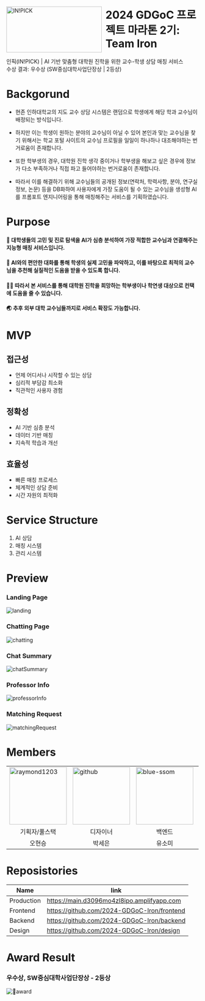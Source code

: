 <div id="toc">
  <ul align="left" style="list-style: none">
    <summary>
      <img width="250" height="120" align="left" style="float: left; align-content: center; margin: 0 10px 0 0;" alt="IN!PICK" src="https://github.com/2024-GDGoC-Iron/.github/blob/main/logo.png" href="https://main.d3096mo4zl8ipo.amplifyapp.com"/>
      <h1><a href="https://youtu.be/aLS6L-4FwHg?si=x0o1CDyGN8hE3eIo">2024 GDGoC 프로젝트 마라톤 2기: Team Iron</a></h1>
      <p>인픽(IN!PICK) | AI 기반 맞춤형 대학원 진학을 위한 교수-학생 상담 매칭 서비스<br/>수상 결과: 우수상 (SW중심대학사업단장상 | 2등상)</p>
    </summary>
  </ul>
</div>

# Backgorund
- 현존 인하대학교의 지도 교수 상담 시스템은 랜덤으로 학생에게 해당 학과 교수님이 배정되는 방식입니다.

- 하지만 이는 학생이 원하는 분야의 교수님이 아닐 수 있어 본인과 맞는 교수님을 찾기 위해서는 학교 포털 사이트의 교수님 프로필을 일일이 하나하나 대조해야하는 번거로움이 존재합니다.

- 또한 학부생의 경우, 대학원 진학 생각 중이거나 학부생을 해보고 싶은 경우에 정보가 다소 부족하거나 직접 파고 들어야하는 번거로움이 존재합니다.

- 따라서 이를 해결하기 위해 교수님들의 공개된 정보(연락처, 학력사항, 분야, 연구실 정보, 논문) 등을 DB화하여 사용자에게 가장 도움이 될 수 있는 교수님을 생성형 AI를 프롬포트 엔지니어링을 통해 매칭해주는 서비스를 기획하였습니다.

# Purpose
#### 🤔 대학생들의 고민 및 진로 탐색을 AI가 심층 분석하여 가장 적합한 교수님과 연결해주는 지능형 매칭 서비스입니다.<br/>
#### 🙏 AI와의 편안한 대화를 통해 학생의 실제 고민을 파악하고, 이를 바탕으로 최적의 교수님을 추천해 실질적인 도움을 받을 수 있도록 합니다.<br/>
#### 👩‍🎓 따라서 본 서비스를 통해 대학원 진학을 희망하는 학부생이나 학연생 대상으로 컨택에 도움을 줄 수 있습니다.<br/>
#### 🌏 추후 외부 대학 교수님들까지로 서비스 확장도 가능합니다.

# MVP
## 접근성
- 언제 어디서나 시작할 수 있는 상담
- 심리적 부담감 최소화
- 직관적인 사용자 경험
## 정확성
- AI 기반 심층 분석
- 데이터 기반 매칭
- 지속적 학습과 개선
## 효율성
- 빠른 매칭 프로세스
- 체계적인 상담 준비
- 시간 자원의 최적화

# Service Structure
1. AI 상담
2. 매칭 시스템
3. 관리 시스템

# Preview
### Landing Page
<img width=auto height=auto max-width=800px max-height=800px align="center" alt="landing" src="https://github.com/2024-GDGoC-Iron/.github/blob/main/preview.png">

### Chatting Page
<img width=auto height=auto max-width=800px max-height=800px align="center" alt="chatting" src="https://github.com/2024-GDGoC-Iron/.github/blob/main/preview2.png">

### Chat Summary
<img width=auto height=auto max-width=800px max-height=800px align="center" alt="chatSummary" src="https://github.com/2024-GDGoC-Iron/.github/blob/main/preview3.png">

### Professor Info
<img width=auto height=auto max-width=800px max-height=800px align="center" alt="professorInfo" src="https://github.com/2024-GDGoC-Iron/.github/blob/main/preview4.png">

### Matching Request
<img width=auto height=auto max-width=800px max-height=800px align="center" alt="matchingRequest" src="https://github.com/2024-GDGoC-Iron/.github/blob/main/preview5.png">

# Members
<table>
      <tr>
        <td><a href="https://github.com/raymond1203"><img width="150" height="150" align="center" alt="raymond1203" src="https://avatars.githubusercontent.com/raymond1203"></a></td>
        <td><a href="https://github.com/2024-GDGoC-Iron"><img width="150" height="150" align="center" alt="github" src="https://github.com/2024-GDGoC-Iron/.github/blob/main/mainIcon.png"></a></td>
        <td><a href="https://github.com/blue-ssom"><img width="150" height="150" align="center" alt="blue-ssom" src="https://avatars.githubusercontent.com/blue-ssom"></a></td>
        <td><a href="https://github.com/Ruthgyeul"><img width="150" height="150" align="center" alt="ruthgyeul" src="https://avatars.githubusercontent.com/ruthgyeul"></a></td>
      </tr>
      <tr>
        <td align="center">기획자/풀스택</td>
        <td align="center">디자이너</td>
        <td align="center">백엔드</td>
        <td align="center">프론트엔드</td>
      </tr>
      <tr>
        <td align="center">오현승</td>
        <td align="center">박세은</td>
        <td align="center">유소미</td>
        <td align="center">이재아</td>
      </tr>
</table>

# Reposistories
|Name|link|
|---|---|
|Production|https://main.d3096mo4zl8ipo.amplifyapp.com|
|Frontend|https://github.com/2024-GDGoC-Iron/frontend|
|Backend|https://github.com/2024-GDGoC-Iron/backend|
|Design|https://github.com/2024-GDGoC-Iron/design|

# Award Result 
### 우수상, SW중심대학사업단장상 - 2등상
<img width=auto height=auto max-width=300px max-height=300px align="center" alt="award" src="https://github.com/2024-GDGoC-Iron/.github/blob/main/award.jpeg">

